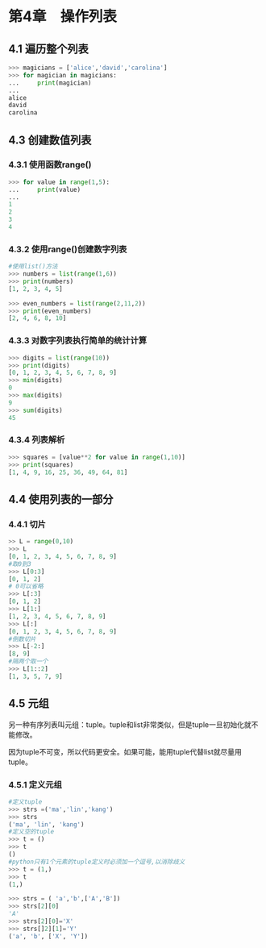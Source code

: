 # 第4章　操作列表

## 4.1 遍历整个列表

```python
>>> magicians = ['alice','david','carolina']
>>> for magician in magicians:
...     print(magician)
...
alice
david
carolina
```

## 4.3 创建数值列表

### 4.3.1 使用函数range\(\)

```python
>>> for value in range(1,5):
...     print(value)
...
1
2
3
4
```

### 4.3.2 使用range\(\)创建数字列表

```python
#使用list()方法
>>> numbers = list(range(1,6))
>>> print(numbers)
[1, 2, 3, 4, 5]

>>> even_numbers = list(range(2,11,2))
>>> print(even_numbers)
[2, 4, 6, 8, 10]
```

### 4.3.3 对数字列表执行简单的统计计算

```python
>>> digits = list(range(10))
>>> print(digits)
[0, 1, 2, 3, 4, 5, 6, 7, 8, 9]
>>> min(digits)
0
>>> max(digits)
9
>>> sum(digits)
45
```

### 4.3.4 列表解析

```python
>>> squares = [value**2 for value in range(1,10)]
>>> print(squares)
[1, 4, 9, 16, 25, 36, 49, 64, 81]
```

## 4.4 使用列表的一部分

### 4.4.1 切片

```python
>> L = range(0,10)
>>> L
[0, 1, 2, 3, 4, 5, 6, 7, 8, 9]
#取0到3
>>> L[0:3]
[0, 1, 2]
# 0可以省略
>>> L[:3]
[0, 1, 2]
>>> L[1:]
[1, 2, 3, 4, 5, 6, 7, 8, 9]
>>> L[:]
[0, 1, 2, 3, 4, 5, 6, 7, 8, 9]
#倒数切片
>>> L[-2:]
[8, 9]
#隔两个取一个
>>> L[1::2]
[1, 3, 5, 7, 9]
```

## 4.5 元组

另一种有序列表叫元组：tuple。tuple和list非常类似，但是tuple一旦初始化就不能修改。

因为tuple不可变，所以代码更安全。如果可能，能用tuple代替list就尽量用tuple。

### 4.5.1 定义元组

```python
#定义tuple
>>> strs =('ma','lin','kang')
>>> strs
('ma', 'lin', 'kang')
#定义空的tuple
>>> t = ()
>>> t
()
#python只有1个元素的tuple定义时必须加一个逗号,以消除歧义
>>> t = (1,)
>>> t
(1,)

>>> strs = ( 'a','b',['A','B'])
>>> strs[2][0]
'A'
>>> strs[2][0]='X'
>>> strs[]2][1]='Y'
('a', 'b', ['X', 'Y'])
```

